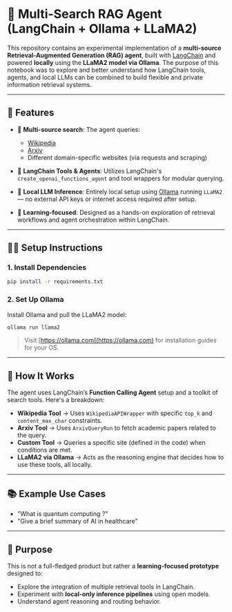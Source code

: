 # 🧠 Multi-Search RAG Agent (LangChain + Ollama + LLaMA2)

This repository contains an experimental implementation of a **multi-source Retrieval-Augmented Generation (RAG) agent**, built with [LangChain](https://www.langchain.com/) and powered **locally** using the **LLaMA2 model via Ollama**.
The purpose of this notebook was to explore and better understand how LangChain tools, agents, and local LLMs can be combined to build flexible and private information retrieval systems.

---

## 📌 Features

* 🔎 **Multi-source search**: The agent queries:

  * [Wikipedia](https://www.wikipedia.org/)
  * [Arxiv](https://arxiv.org/)
  * Different domain-specific websites (via requests and scraping)

* 🧰 **LangChain Tools & Agents**: Utilizes LangChain's `create_openai_functions_agent` and tool wrappers for modular querying.

* 🤖 **Local LLM Inference**: Entirely local setup using [Ollama](https://ollama.com/) running `LLaMA2` — no external API keys or internet access required after setup.

* 🧪 **Learning-focused**: Designed as a hands-on exploration of retrieval workflows and agent orchestration within LangChain.

---

## 🧑‍💻 Setup Instructions

### 1. Install Dependencies

```bash
pip install -r requirements.txt
```

### 2. Set Up Ollama

Install Ollama and pull the LLaMA2 model:

```bash
ollama run llama2
```

> Visit [https://ollama.com](https://ollama.com) for installation guides for your OS.

---

## 🚀 How It Works

The agent uses LangChain’s **Function Calling Agent** setup and a toolkit of search tools. Here's a breakdown:

* **Wikipedia Tool** → Uses `WikipediaAPIWrapper` with specific `top_k` and `content_max_char` constraints.
* **Arxiv Tool** → Uses `ArxivQueryRun` to fetch academic papers related to the query.
* **Custom Tool** → Queries a specific site (defined in the code) when conditions are met.
* **LLaMA2 via Ollama** → Acts as the reasoning engine that decides how to use these tools, all locally.

---

## 📚 Example Use Cases

* "What is quantum computing ?"
* "Give a brief summary of AI in healthcare"

---

## 🎯 Purpose

This is not a full-fledged product but rather a **learning-focused prototype** designed to:

* Explore the integration of multiple retrieval tools in LangChain.
* Experiment with **local-only inference pipelines** using open models.
* Understand agent reasoning and routing behavior.

